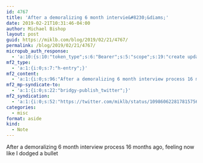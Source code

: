 ```yaml
---
id: 4767
title: 'After a demoralizing 6 month intervie&#8230;&diams;'
date: 2019-02-21T10:31:46-04:00
author: Michael Bishop
layout: post
guid: https://miklb.com/blog/2019/02/21/4767/
permalink: /blog/2019/02/21/4767/
micropub_auth_response:
  - 'a:10:{s:10:"token_type";s:6:"Bearer";s:5:"scope";s:19:"create update media";s:2:"me";s:18:"https://miklb.com/";s:9:"issued_by";s:45:"https://miklb.com/wp-json/indieauth/1.0/token";s:9:"client_id";s:21:"https://quill.p3k.io/";s:11:"client_name";s:5:"Quill";s:11:"client_icon";s:46:"https://quill.p3k.io/images/quill-icon-196.png";s:9:"issued_at";i:1549993187;s:4:"user";i:1;s:13:"last_accessed";i:1550763106;}'
mf2_type:
  - 'a:1:{i:0;s:7:"h-entry";}'
mf2_content:
  - 'a:1:{i:0;s:96:"After a demoralizing 6 month interview process 16 months ago, feeling now like I dodged a bullet";}'
mf2_mp-syndicate-to:
  - 'a:1:{i:0;s:22:"bridgy-publish_twitter";}'
mf2_syndication:
  - 'a:1:{i:0;s:52:"https://twitter.com/miklb/status/1098606228178157568";}'
categories:
  - misc
format: aside
kind:
  - Note
---
```

After a demoralizing 6 month interview process 16 months ago, feeling now like I dodged a bullet
